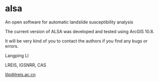 # alsa
An open software for automatic landslide susceptibility analysis


The current version of ALSA was developed and tested using ArcGIS 10.8.

It will be very kind of you to contact the authors if you find any bugs or errors.

Langping LI

LREIS, IGSNRR, CAS

lilp@lreis.ac.cn
